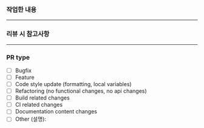 ### 작업한 내용

---

### 리뷰 시 참고사항

---

### PR type

- [ ] Bugfix
- [ ] Feature
- [ ] Code style update (formatting, local variables)
- [ ] Refactoring (no functional changes, no api changes)
- [ ] Build related changes
- [ ] CI related changes
- [ ] Documentation content changes
- [ ] Other (설명):

